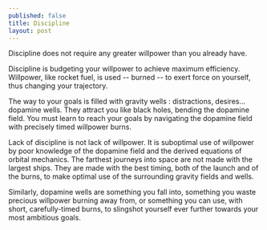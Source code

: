 ```yaml
---
published: false
title: Discipline
layout: post
---
```


Discipline does not require any greater willpower than you already have. 

Discipline is budgeting your willpower to achieve maximum efficiency. Willpower, like rocket fuel, is used -- burned -- to exert force on yourself, thus changing your trajectory.

The way to your goals is filled with gravity wells : distractions, desires... dopamine wells. They attract you like black holes, bending the dopamine field. You must learn to reach your goals by navigating the dopamine field with precisely timed willpower burns.

Lack of discipline is not lack of willpower. It is suboptimal use of willpower by poor knowledge of the dopamine field and the derived equations of orbital mechanics. The farthest journeys into space are not made with the largest ships. They are made with the best timing, both of the launch and of the burns, to make optimal use of the surrounding gravity fields and wells. 

Similarly, dopamine wells are something you fall into, something you waste precious willpower burning away from, or something you can use, with short, carefully-timed burns, to slingshot yourself ever further towards your most ambitious goals. 
